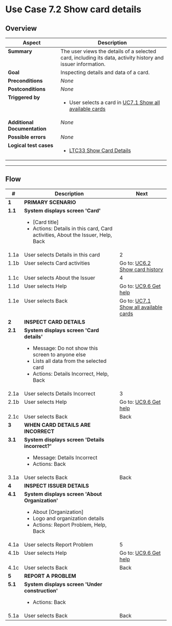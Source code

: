 # Use Case 7.2 Show card details

## Overview

| Aspect                       | Description                                                                                                 |
|------------------------------|-------------------------------------------------------------------------------------------------------------|
| **Summary**                  | The user views the details of a selected card, including its data, activity history and issuer information. |
| **Goal**                     | Inspecting details and data of a card.                                                                      |
| **Preconditions**            | *None*                                                                                                      |
| **Postconditions**           | *None*                                                                                                      |
| **Triggered by**             | <ul><li>User selects a card in [UC7.1 Show all available cards](UC7.1_ShowAllAvailableCards.md)</li></ul>   |
| **Additional Documentation** | *None*                                                                                                      |
| **Possible errors**          | *None*                                                                                                      |
| **Logical test cases**       | <ul><li>[LTC33 Show Card Details](../logical-test-cases.md#ltc33)</li></ul>                                 |

---

## Flow

| #       | Description                                                                                                                                                                                             | Next                                                                           |
|---------|---------------------------------------------------------------------------------------------------------------------------------------------------------------------------------------------------------|--------------------------------------------------------------------------------|
| **1**   | **PRIMARY SCENARIO**                                                                                                                                                                                    |                                                                                |
| **1.1** | **System displays screen 'Card'**<ul><li>[Card title]</li><li>Actions: Details in this card, Card activities, About the Issuer, Help, Back</li></ul>                                                    |                                                                                |
| 1.1a    | User selects Details in this card                                                                                                                                                                       | 2                                                                              |
| 1.1b    | User selects Card activities                                                                                                                                                                            | Go to: [UC6.2 Show card history](UC6.2_ShowUsageAndManagementHistoryOfCard.md) |
| 1.1c    | User selects About the Issuer                                                                                                                                                                           | 4                                                                              |
| 1.1d    | User selects Help                                                                                                                                                                                       | Go to: [UC9.6 Get help](UC9.6_GetHelp.md)                                      |
| 1.1e    | User selects Back                                                                                                                                                                                       | Go to: [UC7.1 Show all available cards](UC7.1_ShowAllAvailableCards.md)        |
| **2**   | **INSPECT CARD DETAILS**                                                                                                                                                                                |                                                                                |
| **2.1** | **System displays screen 'Card details'**<ul><li>Message: Do not show this screen to anyone else</li><li>Lists all data from the selected card</li><li>Actions: Details Incorrect, Help, Back</li></ul> |                                                                                |
| 2.1a    | User selects Details Incorrect                                                                                                                                                                          | 3                                                                              |
| 2.1b    | User selects Help                                                                                                                                                                                       | Go to: [UC9.6 Get help](UC9.6_GetHelp.md)                                      |
| 2.1c    | User selects Back                                                                                                                                                                                       | Back                                                                           |
| **3**   | **WHEN CARD DETAILS ARE INCORRECT**                                                                                                                                                                     |                                                                                |
| **3.1** | **System displays screen 'Details incorrect?'**<ul><li>Message: Details Incorrect</li><li>Actions: Back</li></ul>                                                                                       |                                                                                |
| 3.1a    | User selects Back                                                                                                                                                                                       | Back                                                                           |
| **4**   | **INSPECT ISSUER DETAILS**                                                                                                                                                                              |                                                                                |
| **4.1** | **System displays screen 'About Organization'**<ul><li>About [Organization]</li><li>Logo and organization details</li><li>Actions: Report Problem, Help, Back</li></ul>                                 |                                                                                |
| 4.1a    | User selects Report Problem                                                                                                                                                                             | 5                                                                              |
| 4.1b    | User selects Help                                                                                                                                                                                       | Go to: [UC9.6 Get help](UC9.6_GetHelp.md)                                      |
| 4.1c    | User selects Back                                                                                                                                                                                       | Back                                                                           |
| **5**   | **REPORT A PROBLEM**                                                                                                                                                                                    |                                                                                |
| **5.1** | **System displays screen 'Under construction'**<ul><li>Actions: Back</li></ul>                                                                                                                          |                                                                                |
| 5.1a    | User selects Back                                                                                                                                                                                       | Back                                                                           |
<style>td {vertical-align:top}</style>